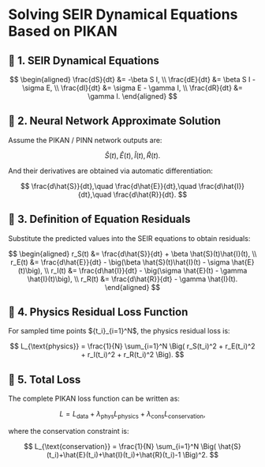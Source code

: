# Solving SEIR Dynamical Equations Based on PIKAN

## 📖 1. SEIR Dynamical Equations

$$
\begin{aligned}
\frac{dS}{dt} &= -\beta S I, \\
\frac{dE}{dt} &= \beta S I - \sigma E, \\
\frac{dI}{dt} &= \sigma E - \gamma I, \\
\frac{dR}{dt} &= \gamma I.
\end{aligned}
$$

## 📖 2. Neural Network Approximate Solution

Assume the PIKAN / PINN network outputs are:

$$
\hat{S}(t), \hat{E}(t), \hat{I}(t), \hat{R}(t).
$$

And their derivatives are obtained via automatic differentiation:

$$
\frac{d\hat{S}}{dt},\quad \frac{d\hat{E}}{dt},\quad \frac{d\hat{I}}{dt},\quad \frac{d\hat{R}}{dt}.
$$

## 📖 3. Definition of Equation Residuals

Substitute the predicted values into the SEIR equations to obtain residuals:

$$
\begin{aligned}
r_S(t) &= \frac{d\hat{S}}{dt} + \beta \hat{S}(t)\hat{I}(t), \\
r_E(t) &= \frac{d\hat{E}}{dt} - \big(\beta \hat{S}(t)\hat{I}(t) - \sigma \hat{E}(t)\big), \\ 
r_I(t) &= \frac{d\hat{I}}{dt} - \big(\sigma \hat{E}(t) - \gamma \hat{I}(t)\big), \\
r_R(t) &= \frac{d\hat{R}}{dt} - \gamma \hat{I}(t).
\end{aligned}
$$

## 📖 4. Physics Residual Loss Function

For sampled time points \${t\_i}\_{i=1}^N\$, the physics residual loss is:

$$
L_{\text{physics}} = \frac{1}{N} \sum_{i=1}^N \Big( r_S(t_i)^2 + r_E(t_i)^2 + r_I(t_i)^2 + r_R(t_i)^2 \Big).
$$

## 📖 5. Total Loss

The complete PIKAN loss function can be written as:

$$
L = L_{\text{data}} + \lambda_{\text{phys}} L_{\text{physics}} + \lambda_{\text{cons}} L_{\text{conservation}},
$$

where the conservation constraint is:

$$
L_{\text{conservation}} = \frac{1}{N} \sum_{i=1}^N \Big( \hat{S}(t_i)+\hat{E}(t_i)+\hat{I}(t_i)+\hat{R}(t_i)-1 \Big)^2.
$$

